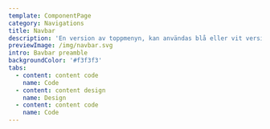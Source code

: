 ```yaml
---
template: ComponentPage
category: Navigations
title: Navbar
description: 'En version av toppmenyn, kan användas blå eller vit version'
previewImage: /img/navbar.svg
intro: Bavbar preamble
backgroundColor: '#f3f3f3'
tabs:
  - content: content code
    name: Code
  - content: content design
    name: Design
  - content: content code
    name: Code
---
```


